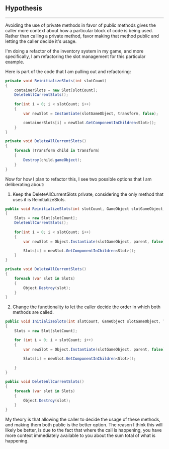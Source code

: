 ## Hypothesis
---
Avoiding the use of private methods in favor of public methods gives the caller more context about how a particular block of code is being used. Rather than calling a private method, favor making that method public and letting the caller decide it's usage.

I'm doing a refactor of the inventory system in my game, and more specifically, I am refactoring the slot management for this particular example.

Here is part of the code that I am pulling out and refactoring:

```csharp
private void ReinitializeSlots(int slotCount)
{
	containerSlots = new Slot[slotCount];
	DeleteAllCurrentSlots();
	
	for(int i = 0; i < slotCount; i++)
	{
		var newSlot = Instantiate(slotGameObject, transform, false);

		containerSlots[i] = newSlot.GetComponentInChildren<Slot>();
	}
}

private void DeleteAllCurrentSlots()
{
	foreach (Transform child in transform)
	{
		Destroy(child.gameObject);
	}
}
```

Now for how I plan to refactor this, I see two possible options that I am deliberating about:

1. Keep the DeleteAllCurrentSlots private, considering the only method that uses it is ReinitializeSlots.
```csharp
public void ReinitializeSlots(int slotCount, GameObject slotGameObject, Transform parent)
{
	Slots = new Slot[slotCount];
	DeleteAllCurrentSlots();
	
	for(int i = 0; i < slotCount; i++)
	{
		var newSlot = Object.Instantiate(slotGameObject, parent, false);

		Slots[i] = newSlot.GetComponentInChildren<Slot>();
	}
}

private void DeleteAllCurrentSlots()
{
	foreach (var slot in Slots)
	{
		Object.Destroy(slot);
	}
}
```

2. Change the functionality to let the caller decide the order in which both methods are called.
   
```csharp
public void InitializeSlots(int slotCount, GameObject slotGameObject, Transform parent)
{
	Slots = new Slot[slotCount];

	for (int i = 0; i < slotCount; i++)
	{
		var newSlot = Object.Instantiate(slotGameObject, parent, false);

		Slots[i] = newSlot.GetComponentInChildren<Slot>(); 
		
	}
}

public void DeleteAllCurrentSlots()
{
	foreach (var slot in Slots)
	{
		Object.Destroy(slot);
	}
}
```

My theory is that allowing the caller to decide the usage of these methods, and making them both public is the better option. The reason I think this will likely be better, is due to the fact that where the call is happening, you have more context immediately available to you about the sum total of what is happening.